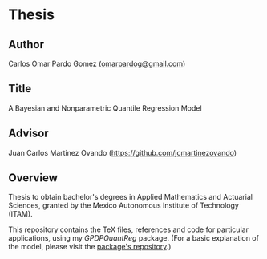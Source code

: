 # Thesis

## Author

Carlos Omar Pardo Gomez (omarpardog@gmail.com)

## Title

A Bayesian and Nonparametric Quantile Regression Model

## Advisor

Juan Carlos Martinez Ovando (https://github.com/jcmartinezovando)

## Overview

Thesis to obtain bachelor's degrees in Applied Mathematics and Actuarial Sciences, granted by the Mexico Autonomous Institute of Technology (ITAM).

This repository contains the TeX files, references and code for particular applications, using my _GPDPQuantReg_ package. (For a basic explanation of the model, please visit the [package's repository](https://github.com/opardo/GPDPQuantReg).)

